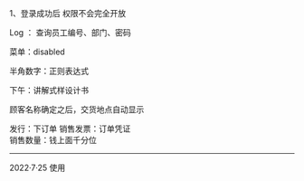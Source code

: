 1、登录成功后 权限不会完全开放

Log ：
查询员工编号、部门、密码

菜单：disabled

半角数字：正则表达式

下午：讲解式样设计书

顾客名称确定之后，交货地点自动显示

发行：下订单
销售发票：订单凭证	
销售数量：钱上面千分位


------------------------------------------------------------------------------
2022·7·25
使用<script>方式直接导入Vue不能使用路由，只能做一个页面
CLI/脚手架可以使用路由，能使用绝大多数功能

java包管理工具：Maven、Grandle

使用npm安装cli脚手架：npm install -g @vue/cli   (-g是全局安装)
使用npm创建项目：vue create demo01
部署服务器：npm run serve

目录：
dist：编译好的所有文件，可以ctrl+c至外部服务器根目录
public：放置静态资源
mian.js：Vue入口点
render：渲染

只有表单的值是双向绑定的，其他都是单向的

vue语法：
v-bind[:]
v-html
v-on:[@]



上午VUe
下午Element


---------------------------------------------
7-26
上午的内容：
01——安装oracle
02——继续完成小demo


下午
讲解Oracle
Oracle8i、9i
Oracle10g、11g
Oracle12c、18C




